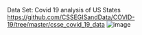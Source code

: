 Data Set: Covid 19 analysis of US States
https://github.com/CSSEGISandData/COVID-19/tree/master/csse_covid_19_data
![image](https://github.com/Dubbakashivareddy/PBDM-Assignment-1/assets/74001601/90ba802d-9f56-4dc0-b908-5b550eac71be)
